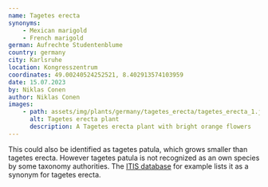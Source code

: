 ```yaml
---
name: Tagetes erecta
synonyms:
    - Mexican marigold
    - French marigold
german: Aufrechte Studentenblume
country: germany
city: Karlsruhe
location: Kongresszentrum
coordinates: 49.00240524252521, 8.402913574103959
date: 15.07.2023
by: Niklas Conen
author: Niklas Conen
images:
    - path: assets/img/plants/germany/tagetes_erecta/tagetes_erecta_1.jpg
      alt: Tagetes erecta plant
      description: A Tagetes erecta plant with bright orange flowers
---
```


This could also be identified as tagetes patula, which grows smaller than tagetes erecta. However tagetes patula is not recognized as an own species by some taxonomy authorities. The <a class="plink" href="https://www.itis.gov/servlet/SingleRpt/SingleRpt?search_topic=TSN&search_value=38488#null">ITIS database</a> for example lists it as a synonym for tagetes erecta.